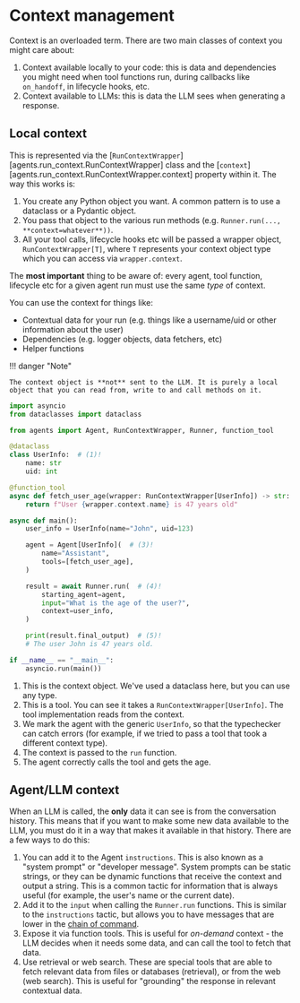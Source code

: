 # Context management

Context is an overloaded term. There are two main classes of context you might care about:

1. Context available locally to your code: this is data and dependencies you might need when tool functions run, during callbacks like `on_handoff`, in lifecycle hooks, etc.
2. Context available to LLMs: this is data the LLM sees when generating a response.

## Local context

This is represented via the [`RunContextWrapper`][agents.run_context.RunContextWrapper] class and the [`context`][agents.run_context.RunContextWrapper.context] property within it. The way this works is:

1. You create any Python object you want. A common pattern is to use a dataclass or a Pydantic object.
2. You pass that object to the various run methods (e.g. `Runner.run(..., **context=whatever**))`.
3. All your tool calls, lifecycle hooks etc will be passed a wrapper object, `RunContextWrapper[T]`, where `T` represents your context object type which you can access via `wrapper.context`.

The **most important** thing to be aware of: every agent, tool function, lifecycle etc for a given agent run must use the same _type_ of context.

You can use the context for things like:

-   Contextual data for your run (e.g. things like a username/uid or other information about the user)
-   Dependencies (e.g. logger objects, data fetchers, etc)
-   Helper functions

!!! danger "Note"

    The context object is **not** sent to the LLM. It is purely a local object that you can read from, write to and call methods on it.

```python
import asyncio
from dataclasses import dataclass

from agents import Agent, RunContextWrapper, Runner, function_tool

@dataclass
class UserInfo:  # (1)!
    name: str
    uid: int

@function_tool
async def fetch_user_age(wrapper: RunContextWrapper[UserInfo]) -> str:  # (2)!
    return f"User {wrapper.context.name} is 47 years old"

async def main():
    user_info = UserInfo(name="John", uid=123)

    agent = Agent[UserInfo](  # (3)!
        name="Assistant",
        tools=[fetch_user_age],
    )

    result = await Runner.run(  # (4)!
        starting_agent=agent,
        input="What is the age of the user?",
        context=user_info,
    )

    print(result.final_output)  # (5)!
    # The user John is 47 years old.

if __name__ == "__main__":
    asyncio.run(main())
```

1. This is the context object. We've used a dataclass here, but you can use any type.
2. This is a tool. You can see it takes a `RunContextWrapper[UserInfo]`. The tool implementation reads from the context.
3. We mark the agent with the generic `UserInfo`, so that the typechecker can catch errors (for example, if we tried to pass a tool that took a different context type).
4. The context is passed to the `run` function.
5. The agent correctly calls the tool and gets the age.

## Agent/LLM context

When an LLM is called, the **only** data it can see is from the conversation history. This means that if you want to make some new data available to the LLM, you must do it in a way that makes it available in that history. There are a few ways to do this:

1. You can add it to the Agent `instructions`. This is also known as a "system prompt" or "developer message". System prompts can be static strings, or they can be dynamic functions that receive the context and output a string. This is a common tactic for information that is always useful (for example, the user's name or the current date).
2. Add it to the `input` when calling the `Runner.run` functions. This is similar to the `instructions` tactic, but allows you to have messages that are lower in the [chain of command](https://cdn.openai.com/spec/model-spec-2024-05-08.html#follow-the-chain-of-command).
3. Expose it via function tools. This is useful for _on-demand_ context - the LLM decides when it needs some data, and can call the tool to fetch that data.
4. Use retrieval or web search. These are special tools that are able to fetch relevant data from files or databases (retrieval), or from the web (web search). This is useful for "grounding" the response in relevant contextual data.
